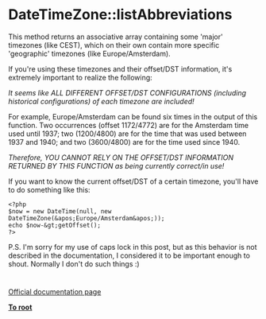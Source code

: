 # DateTimeZone::listAbbreviations





This method returns an associative array containing some &apos;major&apos; timezones (like CEST), which on their own contain more specific &apos;geographic&apos; timezones (like Europe/Amsterdam).

If you&apos;re using these timezones and their offset/DST information, it&apos;s extremely important to realize the following:

*It seems like ALL DIFFERENT OFFSET/DST CONFIGURATIONS (including historical configurations) of each timezone are included!*

For example, Europe/Amsterdam can be found six times in the output of this function. Two occurrences (offset 1172/4772) are for the Amsterdam time used until 1937; two (1200/4800) are for the time that was used between 1937 and 1940; and two (3600/4800) are for the time used since 1940.

*Therefore, YOU CANNOT RELY ON THE OFFSET/DST INFORMATION RETURNED BY THIS FUNCTION as being currently correct/in use!*

If you want to know the current offset/DST of a certain timezone, you&apos;ll have to do something like this:



```
<?php
$now = new DateTime(null, new DateTimeZone(&apos;Europe/Amsterdam&apos;));
echo $now-&gt;getOffset();
?>
```


P.S. I&apos;m sorry for my use of caps lock in this post, but as this behavior is not described in the documentation, I considered it to be important enough to shout. Normally I don&apos;t do such things :)

  

#

[Official documentation page](https://www.php.net/manual/en/datetimezone.listabbreviations.php)

**[To root](/README.md)**